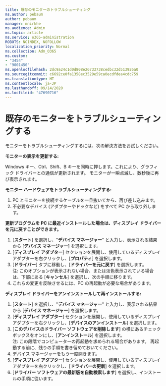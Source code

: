 ```yaml
---
title: 既存のモニターのトラブルシューティング
ms.author: pebaum
author: pebaum
manager: mnirkhe
ms.audience: Admin
ms.topic: article
ms.service: o365-administration
ROBOTS: NOINDEX, NOFOLLOW
localization_priority: Normal
ms.collection: Adm_O365
ms.custom:
- "3454"
- "9001450"
ms.openlocfilehash: 2dc9a24c1d0d808e26733738cedbc32d513926a0
ms.sourcegitcommit: c6692ce0fa1358ec3529e59ca0ecdfdea4cdc759
ms.translationtype: HT
ms.contentlocale: ja-JP
ms.lasthandoff: 09/14/2020
ms.locfileid: "47690716"
---
```

# <a name="troubleshoot-an-existing-monitor"></a>既存のモニターをトラブルシューティングする

モニターをトラブルシューティングするには、次の解決方法をお試しください。 

**モニターの表示を更新する:**

Windows キー、Ctrl、Shift、B キーを同時に押します。これにより、グラフィック ドライバーとの通信が更新されます。 モニターが一瞬点滅し、数秒後に再び表示されます。

**モニター ハードウェアをトラブルシューティングする:**

1. PC とモニターを接続するケーブルを一旦抜いてから、再び差し込みます。
2. 不必要なデバイス (アダプターやドックなど) をすべて PC から取り外します。

**更新プログラムを PC に最近インストールした場合は、ディスプレイ ドライバーを元に戻すことができます。**

1. [**スタート**] を選択し、"**デバイス マネージャー**" と入力し、表示される結果から [**デバイス マネージャー**] を選択します。
2. [**ディスプレイ アダプター**] セクションを展開し、使用しているディスプレイ アダプターを右クリックし、[**プロパティ**] を選択します。
3. [**ドライバー**] タブに移動し、[**ドライバーを元に戻す**] を選択します。 <br>
注: このオプションが表示されない場合、または淡色表示されている場合は、下部にある [**キャンセル**] を選択し、次の手順に移ります。
4. これらの変更を反映させるには、PC の再起動が必要な場合があります。

**ディスプレイ ドライバーをアンインストールして再インストールする:**

1. [**スタート**] を選択し、"**デバイス マネージャー**" と入力し、表示される結果から [**デバイス マネージャー**] を選択します。
2. [**ディスプレイ アダプター**] セクションを展開し、使用しているディスプレイ アダプターを右クリックし、[**デバイスのアンインストール**] を選択します。 
3. [**このデバイスのドライバー ソフトウェアを削除します**] の横にあるチェック ボックスをオンにし、[**アンインストール**] を選択します。<br>
注: この段階でコンピューターの再起動を求められる場合があります。 再起動する前に、残りの手順を書き留めておいてください。
4. デバイス マネージャーをもう一度開きます。
5. [**ディスプレイ アダプター**] セクションを展開し、使用しているディスプレイ アダプターを右クリックし、[**ドライバーの更新**] を選択します。
6. [**ドライバー ソフトウェアの最新版を自動検索します**] を選択し、インストールの手順に従います。